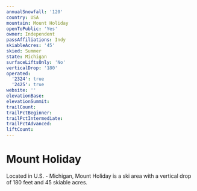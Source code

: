```yaml
---
annualSnowfall: '120'
country: USA
mountain: Mount Holiday
openToPublic: 'Yes'
owner: Independent
passAffiliations: Indy
skiableAcres: '45'
skied: Summer
state: Michigan
surfaceLiftsOnly: 'No'
verticalDrop: '180'
operated:
  '2324': true
  '2425': true
website: ''
elevationBase:
elevationSummit:
trailCount:
trailPctBeginner:
trailPctIntermediate:
trailPctAdvanced:
liftCount:
---
```



# Mount Holiday

Located in U.S. - Michigan, Mount Holiday is a ski area with a vertical drop of 180 feet and 45 skiable acres.
